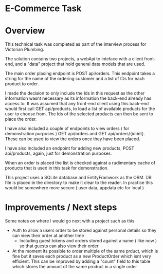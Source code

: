 # E-Commerce Task
# Overview

This technical task was completed as part of the interview process for Victorian Plumbing.

The solution contains two projects, a webApi to inteface with a client front-end, and a "data" project that hold general data models that are used.

The main order placing endpoint is POST api/orders.
This endpoint takes a string for the name of the ordering customer and a list of IDs for each product to order.

I made the decision to only include the Ids in this request as the other information wasnt necessary as its information the back-end already has access to.
It was assumed that any front-end client using this back-end would first call GET api/products, to load a list of available products for the user to choose from. 
The Ids of the selected products can then be sent to place the order.

I have also included a couple of endpoints to view orders ( for demonstration purposes ) GET api/orders and GET api/orders/{id:int}.
These can be used to view the orders once they have been placed.

I have also included an endpoint for adding new products, POST api/products, again, just for demonstration purposes.

When an order is placed the list is checked against a rudimentary cache of products that is used in this task for demonstration.

This project uses a SQLite database and EntityFramwork as the ORM. DB file is placed in the directory to make it clear to the reader. In practice this would be somewhere more secure ( user data, appdata etc for local ) 

# Improvements / Next steps
Some notes on where I would go next with a project such as this
- Auth to allow a users order to be stored against personal details so they can view their order at another time
  - Including guest tokens and orders stored against a name ( like now ) so that guests can also view their order
- At the moment its possible to order multiple of the same prduct, which is fine but it saves each product as a new ProductOrder which isnt very efficient.
  This can be improved by adding a "count" field to this table which stores the amount of the same product in a single order
